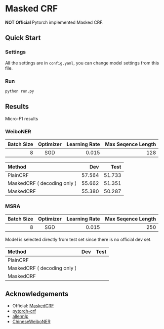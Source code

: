# Masked CRF

**NOT Official** Pytorch implemented Masked CRF.

## Quick Start

### Settings

All the settings are in `config.yaml`, you can change model settings from this file.

### Run

```bash
python run.py
```

## Results

Micro-F1 results

### WeiboNER

| Batch Size | Optimizer | Learning Rate | Max Seqence Length |
| ---------: | :-------: | ------------: | -----------------: |
|          8 |    SGD    |         0.015 |                128 |

| Method                      |    Dev |   Test |
| :-------------------------- | -----: | -----: |
| PlainCRF                    | 57.564 | 51.733 |
| MaskedCRF ( decoding only ) | 55.662 | 51.351 |
| MaskedCRF                   | 55.380 | 50.287 |


### MSRA

| Batch Size | Optimizer | Learning Rate | Max Seqence Length |
| ---------: | :-------: | ------------: | -----------------: |
|          8 |    SGD    |         0.015 |                250 |

Model is selected directly from test set since there is no official dev set.

| Method                      |  Dev | Test |
| :-------------------------- | ---: | ---: |
| PlainCRF                    |      |      |
| MaskedCRF ( decoding only ) |      |      |
| MaskedCRF                   |      |      |


## Acknowledgements

- Official: [MaskedCRF](https://github.com/DandyQi/MaskedCRF)
- [pytorch-crf](https://github.com/kmkurn/pytorch-crf)
- [allennlp](https://github.com/allenai/allennlp)
- [ChineseWeiboNER](https://github.com/OYE93/Chinese-NLP-Corpus/tree/master/NER/)
